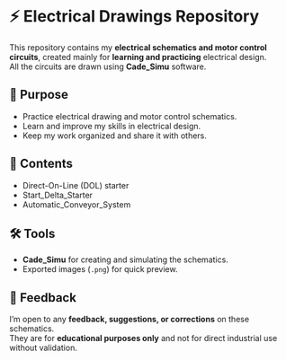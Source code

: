 # ⚡ Electrical Drawings Repository

This repository contains my **electrical schematics and motor control circuits**, created mainly for **learning and practicing** electrical design.  
All the circuits are drawn using **Cade_Simu** software.  

## 🎯 Purpose
- Practice electrical drawing and motor control schematics.  
- Learn and improve my skills in electrical design.  
- Keep my work organized and share it with others.  

## 📂 Contents
- Direct-On-Line (DOL) starter
- Start_Delta_Starter
- Automatic_Conveyor_System


## 🛠️ Tools
- **Cade_Simu** for creating and simulating the schematics.  
- Exported images (`.png`) for quick preview.  

## 💬 Feedback
I’m open to any **feedback, suggestions, or corrections** on these schematics.  
They are for **educational purposes only** and not for direct industrial use without validation.  
